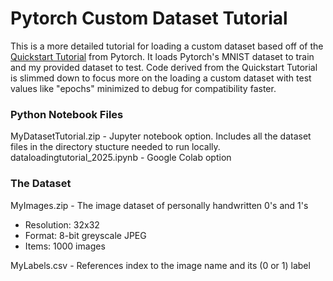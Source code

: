 # Pytorch Custom Dataset Tutorial
This is a more detailed tutorial for loading a custom dataset based off of the [Quickstart Tutorial](https://docs.pytorch.org/tutorials/beginner/basics/quickstart_tutorial.html) from Pytorch. It loads Pytorch's MNIST dataset to train and my provided dataset to test. Code derived from the Quickstart Tutorial is slimmed down to focus more on the loading a custom dataset with  test values like "epochs" minimized to debug for compatibility faster.

### Python Notebook Files
MyDatasetTutorial.zip - Jupyter notebook option. Includes all the dataset files in the directory stucture needed to run locally.<br>
dataloadingtutorial_2025.ipynb - Google Colab option

### The Dataset
MyImages.zip - The image dataset of personally handwritten 0's and 1's<br>
- Resolution: 32x32<br>
- Format: 8-bit greyscale JPEG<br>
- Items: 1000 images<br>

MyLabels.csv - References index to the image name and its (0 or 1) label
